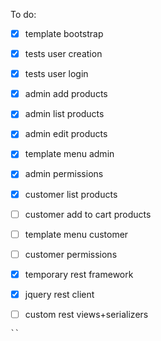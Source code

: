 To do:
- [x] template bootstrap
- [x] tests user creation
- [x] tests user login

- [x] admin add products
- [x] admin list products
- [x] admin edit products
- [x] template menu admin
- [x] admin permissions

- [x] customer list products
- [ ] customer add to cart products
- [ ] template menu customer
- [ ] customer permissions

- [x] temporary rest framework
- [x] jquery rest client

- [ ] custom rest views+serializers
~~~~ 
``
